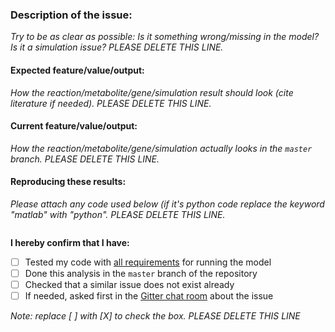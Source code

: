 ### Description of the issue:
*Try to be as clear as possible: Is it something wrong/missing in the model? Is it a simulation issue? PLEASE DELETE THIS LINE.*


#### Expected feature/value/output:
*How the reaction/metabolite/gene/simulation result should look (cite literature if needed). PLEASE DELETE THIS LINE.*


#### Current feature/value/output:
*How the reaction/metabolite/gene/simulation actually looks in the `master` branch. PLEASE DELETE THIS LINE.*


#### Reproducing these results:
*Please attach any code used below (if it's python code replace the keyword "matlab" with "python". PLEASE DELETE THIS LINE.*
```matlab

```

**I hereby confirm that I have:**
- [ ] Tested my code with [all requirements](https://github.com/SysBioChalmers/yeast-GEM#required-software---user) for running the model
- [ ] Done this analysis in the `master` branch of the repository
- [ ] Checked that a similar issue does not exist already
- [ ] If needed, asked first in the [Gitter chat room](https://gitter.im/SysBioChalmers/yeast-GEM) about the issue

*Note: replace [ ] with [X] to check the box. PLEASE DELETE THIS LINE*
